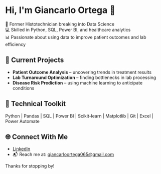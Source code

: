 # Hi, I'm Giancarlo Ortega 👋

🔬 Former Histotechnician breaking into Data Science  
💻 Skilled in Python, SQL, Power BI, and healthcare analytics  
📊 Passionate about using data to improve patient outcomes and lab efficiency  

## 🔧 Current Projects
- **Patient Outcome Analysis** – uncovering trends in treatment results
- **Lab Turnaround Optimization** – finding bottlenecks in lab processing
- **Disease Risk Prediction** – using machine learning to anticipate conditions

## 🧠 Technical Toolkit
Python | Pandas | SQL | Power BI | Scikit-learn | Matplotlib | Git | Excel | Power Automate

## 🌐 Connect With Me
- [LinkedIn](https://www.linkedin.com/in/giancarlo-ortega-8b051a2a6)
- 📬 Reach me at: giancarloortega065@gmail.com

Thanks for stopping by!
